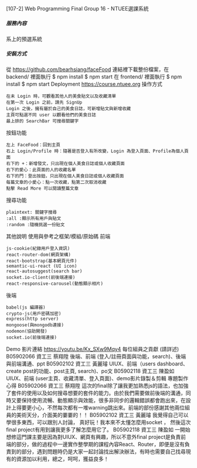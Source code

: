 [107-2] Web Programming Final
Group 16 - NTUEE選課系統
##### 服務內容
系上的預選系統
##### 安裝方式
從 https://github.com/bearhsiang/faceFood 連結裡下載整份檔案，在 backend/ 裡面執行
$ npm install
$ npm start
在 frontend/ 裡面執行
$ npm install
$ npm start
Deployment
https://course.ntuee.org
操作方式

    在未 Login 時，可觀看其他人的美食貼文以及收藏清單
    在第一次 Login 之前，請先 SignUp
    Login 之後，擁有屬於自己的美食日誌，可新增貼文與新增收藏
    主頁可點選不同 user 以觀看他們的美食日誌
    最上排的 SearchBar 可搜尋關鍵字

按鈕功能

    左上 FaceFood：回到主頁
    右上 Login/Profile 時：隨著是否登入有所改變，Login 為登入頁面、Profile為個人頁面
    右下的 +：新增發文，只出現在個人美食日誌或個人收藏頁面
    右下的愛心：此頁面的人的收藏名單
    右下的門：登出按鈕，只出現在個人美食日誌或個人收藏頁面
    每篇文章的小愛心：點一次收藏，點第二次取消收藏
    點擊 Read More 可以閱讀整篇文章

搜尋功能

    plaintext: 關鍵字搜尋
    :all :顯示所有用戶與貼文
    :random :隨機挑選一份貼文

其他說明
使用與參考之框架/模組/原始碼
前端

    js-cookie(紀錄用戶登入資訊)
    react-router-dom(網頁架構)
    react-bootstrap(基本網頁元件)
    semantic-ui-react (UI icon)
    react-autosuggest(search bar)
    socket.io-client(前後端連接)
    react-responsive-carousel(動態顯示相片)

後端

    babel(js 編譯器)
    crypto-js(用戶密碼加密)
    express(http server)
    mongoose(與mongodb連接)
    nodemon(協助開發)
    socket.io(前後端連接)

Demo 影片連結
https://youtu.be/Kx_SXw9Mqy4
每位組員之貢獻 (請詳述)
B05902066 資工三 蔡翔陞
後端、前端 (登入/註冊頁面與功能，search)、後端與前端溝通、ppt
B05902102 資工三 黃麗璿
UIUX、前端（users dashboard、create post的功能、post主頁, search)、po文
B05902118 資工三 陳盈如
UIUX、前端 (user主頁、收藏清單、登入頁面)、demo影片錄製＆剪輯
專題製作心得
B05902066 資工三 蔡翔陞
這次的final除了讓我更加熟悉js的語法，也加強了套件的使用以及如何搜尋想要的套件的能力。由於我們需要做前後端的溝通，同時又要保持使用流暢、動態顯示與效能，很多非同步的邏輯錯誤都會跑出來，在設計上得要更小心，不然每次都有一堆warning跳出來。前端的部份感謝其他兩位組員的美術天分，介面美的嫑嫑的！！
B05902102 資工三 黃麗璿
我覺得自己可以學很多東西，可以跟別人討論， 真好玩！我本來不太懂怎麼用socket ， 然後這次final project有用到讓我更多了解怎麼用它了。
B05902118 資工三 陳盈如
一開始想修這門課主要是因為對UIUX、網頁有興趣，所以不意外final project是負責前端的部分，做的過程中一邊實作整學期的課程內容React、Router，即便是沒有負責到的部分，遇到問題時仍是大家一起討論找出解決辦法，有時也需要自己找尋現有的資源加以利用，總之，呵呵，獲益良多！

